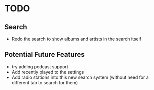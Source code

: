 # TODO

## Search
- Redo the search to show albums and artists in the search itself

## Potential Future Features
- try adding podcast support
- Add recently played to the settings
- Add radio stations into this new search system (without need for a different tab to search for them)